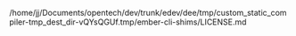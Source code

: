 /home/jj/Documents/opentech/dev/trunk/edev/dee/tmp/custom_static_compiler-tmp_dest_dir-vQYsQGUf.tmp/ember-cli-shims/LICENSE.md